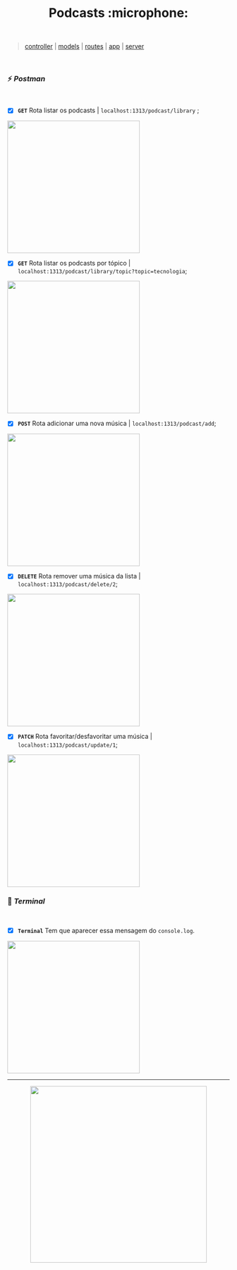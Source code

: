<h1 align="center">  Podcasts :microphone: </h1> <br>

> [controller](src/../reprogramafy/src/controller/../../../controller/podcastsController.js)  | 
[models](src/../reprogramafy/src/models/../../../models/podcasts.json)  | 
[routes](src/../reprogramafy/src/routes/../../../routes/podcastsRoutes.js) |
[app](src/../reprogramafy/src/../../app.js) |
[server](src/../reprogramafy/../../server.js)

<br>

### :zap: *Postman* 
<br>


- [x]  **`GET`** Rota listar os podcasts | `localhost:1313/podcast/library` ;

<p>
  <img width="300" src="https://user-images.githubusercontent.com/84551213/171434415-5bb8b5f8-7230-403e-9eee-f5e04c5b2459.png" />
<br>
 
 - [x]  **`GET`** Rota listar os podcasts por tópico | `localhost:1313/podcast/library/topic?topic=tecnologia`;

<p>
  <img width="300" src="https://user-images.githubusercontent.com/84551213/171436972-e51c6c58-e16b-4489-8879-e7997528fe73.png" />
<br>
 
- [x]  **`POST`** Rota adicionar uma nova música | `localhost:1313/podcast/add`;

<p>
  <img width="300" src="https://user-images.githubusercontent.com/84551213/171434429-84d1273a-f235-4d92-a6b1-487a7b61d28f.png" />
<br>
 
- [x]  **`DELETE`** Rota remover uma música da lista | `localhost:1313/podcast/delete/2`;

<p>
  <img width="300" src="https://user-images.githubusercontent.com/84551213/171434408-b508349c-c8bc-409b-a57f-db0d2180f871.png" />
<br>

- [x]  **`PATCH`** Rota favoritar/desfavoritar uma música | `localhost:1313/podcast/update/1`;

<p>
  <img width="300" src="https://user-images.githubusercontent.com/84551213/171434427-9699f8dc-ff60-4482-968d-545b744a73ea.png" />
<br>

### :slot_machine: *Terminal* 
<br>

- [x]  **`Terminal`** Tem que aparecer essa mensagem do `console.log`.

<p>
  <img width="300" src="https://user-images.githubusercontent.com/84551213/171425835-453b4670-0a55-4962-a964-bafd01c2c0a8.png" />
<br>



----

<p align="center">
  <img src="https://user-images.githubusercontent.com/84551213/171409937-0b0ccf13-7f64-420d-b41d-c83eaabc3b51.gif" width= "400px"/>
</p>
